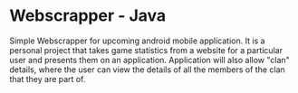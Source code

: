 # Webscrapper - Java

Simple Webscrapper for upcoming android mobile application. It is a personal project that takes game statistics from a website for a particular user and presents them on an application. Application will also allow "clan" details, where the user can view the details of all the members of the clan that they are part of.
